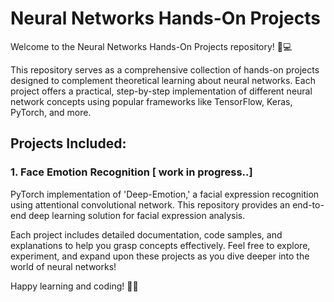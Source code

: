 # Neural Networks Hands-On Projects
Welcome to the Neural Networks Hands-On Projects repository! 🧠💻

This repository serves as a comprehensive collection of hands-on projects designed to complement theoretical learning about neural networks. Each project offers a practical, step-by-step implementation of different neural network concepts using popular frameworks like TensorFlow, Keras, PyTorch, and more. 


## Projects Included:

### 1. Face Emotion Recognition [ work in progress..]
PyTorch implementation of 'Deep-Emotion,' a facial expression recognition using attentional convolutional network. This repository provides an end-to-end deep learning solution for facial expression analysis.

Each project includes detailed documentation, code samples, and explanations to help you grasp concepts effectively. Feel free to explore, experiment, and expand upon these projects as you dive deeper into the world of neural networks!

Happy learning and coding! 🚀🧠
